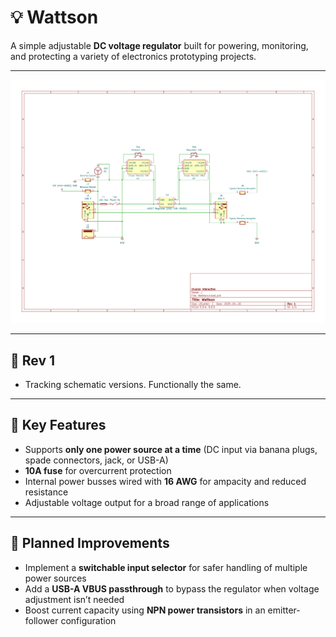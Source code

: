 # 💡 Wattson

A simple adjustable **DC voltage regulator** built for powering, monitoring, and protecting a variety of electronics prototyping projects.

---

![Schematic](Schematic.png)

---

## 🔹 Rev 1

- Tracking schematic versions. Functionally the same.

---

## 🔹 Key Features

- Supports **only one power source at a time** (DC input via banana plugs, spade connectors, jack, or USB-A)
- **10A fuse** for overcurrent protection
- Internal power busses wired with **16 AWG** for ampacity and reduced resistance
- Adjustable voltage output for a broad range of applications

---

## 🔹 Planned Improvements

- Implement a **switchable input selector** for safer handling of multiple power sources
- Add a **USB-A VBUS passthrough** to bypass the regulator when voltage adjustment isn’t needed
- Boost current capacity using **NPN power transistors** in an emitter-follower configuration
